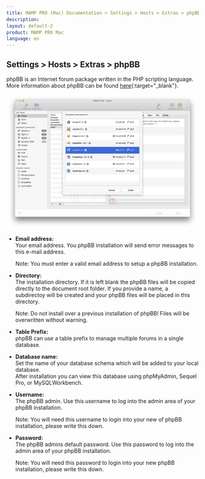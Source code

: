 ```yaml
---
title: MAMP PRO (Mac) Documentation > Settings > Hosts > Extras > phpBB
description: 
layout: default-2
product: MAMP PRO Mac
language: en
---
```


## Settings > Hosts > Extras > phpBB

phpBB is an Internet forum package written in the PHP scripting language. More information about phpBB can be found [here](https://www.phpbb.com){:target="_blank"}.

![MAMP](phpBB.png)

*  **Email address:**  
   Your email address. You phpBB installation will send error messages to this e-mail address.
   <div class="alert" role="alert">   
   Note: You must enter a valid email address to setup a phpBB installation.
   </div>

*  **Directory:**  
   The installation directory. If it is left blank the phpBB files will be copied directly to the document root folder. If you provide a name, a subdirectoy will be created and your phpBB files will be placed in this directory.  
   <div class="alert" role="alert">
   Note: Do not install over a previous installation of phpBB! Files will be overwritten without warning.
   </div>

*  **Table Prefix:**  
   phpBB can use a table prefix to manage multiple forums in a single database. 

*  **Database name:**  
   Set the name of your database schema which will be added to your local database.  
   After installation you can view this database using phpMyAdmin, Sequel Pro, or MySQLWorkbench. 
 
*  **Username:**  
   The phpBB admin. Use this username to log into the admin area of your phpBB installation. 
   <div class="alert" role="alert">   
   Note: You will need this username to login into your new of phpBB installation, please write this down.
   </div>
*  **Password:**  
   The phpBB admins default password. Use this password to log into the admin area of your phpBB installation.
   <div class="alert" role="alert">
   Note: You will need this password to login into your new phpBB installation, please write this down.
   </div>

